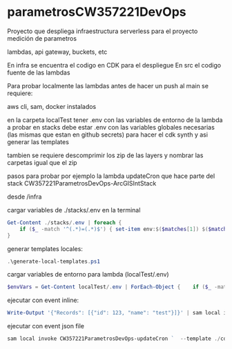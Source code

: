 # parametrosCW357221DevOps

Proyecto que despliega infraestructura serverless para el proyecto medición de parametros

lambdas, api gateway, buckets, etc

En infra se encuentra el codigo en CDK para el despliegue
En src el codigo fuente de las lambdas

Para probar localmente las lambdas antes de hacer un push al main se requiere: 


aws cli, sam, docker instalados 


en la carpeta localTest tener .env con las variables de entorno de la lambda a probar 
en stacks debe estar .env con las variables globales necesarias (las mismas que estan en github secrets) para hacer el cdk synth y asi generar las templates

tambien se requiere descomprimir los zip de las layers y nombrar las carpetas igual que el zip

pasos para probar por ejemplo la lambda updateCron que hace parte del stack  CW357221ParametrosDevOps-ArcGISIntStack


desde  /infra 

cargar variables de ./stacks/.env en la terminal
```powershell
Get-Content ./stacks/.env | foreach {
    if ($_ -match '^(.*)=(.*)$') { set-item env:$($matches[1]) $($matches[2]) }
}
 ```
generar templates locales:

 ```powershell
 .\generate-local-templates.ps1  
 ```

cargar variables de entorno para lambda (localTest/.env)
 ```powershell
$envVars = Get-Content localTest/.env | ForEach-Object {    if ($_ -match '^(.*)=(.*)$') { set-item env:$($matches[1]) $($matches[2]) }}
 ```

ejecutar con event inline: 

 ```powershell
Write-Output '{"Records": [{"id": 123, "name": "test"}]}' | sam local invoke CW357221ParametrosDevOps-updateCron `  --template ./cdk.out/local/CW357221ParametrosDevOps-ArcGISIntStack.template.json
 ```
 
ejecutar con event json file 

 ```powershell
sam local invoke CW357221ParametrosDevOps-updateCron `  --template ./cdk.out/local/CW357221ParametrosDevOps-ArcGISIntStack.template.json --event localTest/evento_updateCron.json
 ```

